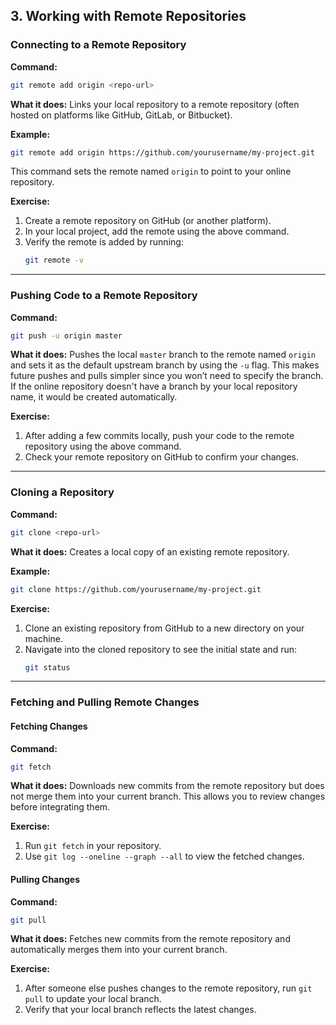 ## 3. Working with Remote Repositories

### Connecting to a Remote Repository

**Command:**
```bash
git remote add origin <repo-url>
```
**What it does:** Links your local repository to a remote repository (often hosted on platforms like GitHub, GitLab, or Bitbucket).

**Example:**
```bash
git remote add origin https://github.com/yourusername/my-project.git
```
This command sets the remote named `origin` to point to your online repository.

**Exercise:**
1. Create a remote repository on GitHub (or another platform).
2. In your local project, add the remote using the above command.
3. Verify the remote is added by running:
   ```bash
   git remote -v
   ```

---

### Pushing Code to a Remote Repository

**Command:**
```bash
git push -u origin master
```
**What it does:** Pushes the local `master` branch to the remote named `origin` and sets it as the default upstream branch by using the `-u` flag. This makes future pushes and pulls simpler since you won’t need to specify the branch. If the online repository doesn't have a branch by your local repository name, it would be created automatically.


**Exercise:**
1. After adding a few commits locally, push your code to the remote repository using the above command.
2. Check your remote repository on GitHub to confirm your changes.

---

### Cloning a Repository

**Command:**
```bash
git clone <repo-url>
```
**What it does:** Creates a local copy of an existing remote repository.

**Example:**
```bash
git clone https://github.com/yourusername/my-project.git
```

**Exercise:**
1. Clone an existing repository from GitHub to a new directory on your machine.
2. Navigate into the cloned repository to see the initial state and run:
   ```bash
   git status
   ```

---

### Fetching and Pulling Remote Changes

#### Fetching Changes

**Command:**
```bash
git fetch
```
**What it does:** Downloads new commits from the remote repository but does not merge them into your current branch. This allows you to review changes before integrating them.

**Exercise:**
1. Run `git fetch` in your repository.
2. Use `git log --oneline --graph --all` to view the fetched changes.

#### Pulling Changes

**Command:**
```bash
git pull
```
**What it does:** Fetches new commits from the remote repository and automatically merges them into your current branch.


**Exercise:**
1. After someone else pushes changes to the remote repository, run `git pull` to update your local branch.
2. Verify that your local branch reflects the latest changes.